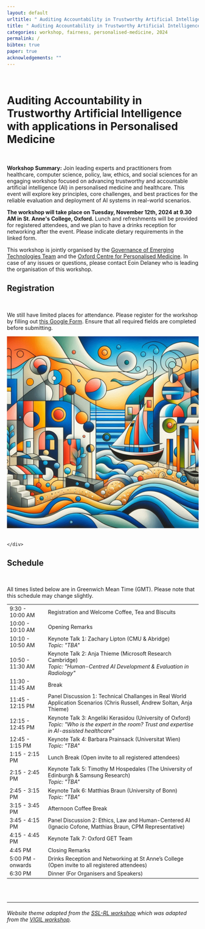 ```yaml
---
layout: default
urltitle: " Auditing Accountability in Trustworthy Artificial Intelligence with applications in Personalised Medicine"
title: " Auditing Accountability in Trustworthy Artificial Intelligence with applications in Personalised Medicine"
categories: workshop, fairness, personalised-medicine, 2024
permalink: /
bibtex: true
paper: true
acknowledgements: ""
---
```


<br/>
<div class="row reverse">
  <div class="col-xs-12 col-md-7">
    <h1> Auditing Accountability in Trustworthy Artificial Intelligence with applications in Personalised Medicine</h1>
    <br>
<p>
<b>Workshop Summary:</b> Join leading experts and practitioners from healthcare, computer science, policy, law, ethics, and social sciences for an engaging workshop focused on advancing trustworthy and accountable artificial intelligence (AI) in personalised medicine and healthcare. This event will explore key principles, core challenges, and best practices for the reliable evaluation and deployment of AI systems in real-world scenarios.
 
</p>
    <p>
    <b>The workshop will take place on Tuesday, November 12th, 2024 at 9.30 AM in St. Anne's College, Oxford.</b> Lunch and refreshments will be provided for registered attendees, and we plan to have a drinks reception for networking after the event. Please indicate dietary requirements in the linked form.
    </p>
    <p>
      This workshop is jointly organised by the <a href="https://www.oii.ox.ac.uk/research/projects/governance-of-emerging-technologies/" target="_blank">Governance of Emerging Technologies Team</a>  and the <a href="https://cpm.ox.ac.uk/meet-the-team/" target="_blank">Oxford Centre for Personalised Medicine</a>. In case of any issues or questions, please contact Eoin Delaney who is leading the organisation of this workshop. 
    </p>

<div class="row" id="registration">
  <div class="col-xs-12">
    <h2>Registration</h2>
    <br/>
    <p>We still have limited places for attendance. Please register for the workshop by filling out <a href="https://docs.google.com/forms/d/e/1FAIpQLSd2ILweHExZoaFnF_EBPqZHyYXmsxnxAveIKjQ03aW_VSaPfA/viewform" target="_blank">this Google Form</a>. Ensure that all required fields are completed before submitting.</p>
  </div>
</div>

  </div>
  <div class="col-md-1 hidden-xs">
  </div>
  <div class="col-xs-12 col-md-4">
    <img class="cover" src="/static/img/cover.jpg">
  </div>
</div>

<br/>

<div class="row">
    <div class="col-xs-8">
        
    </div>

</div>

<div class="row" id="schedule">
  <div class="col-xs-12">
    <h2>Schedule</h2>
    <br/>
    <p> All times listed below are in Greenwich Mean Time (GMT). Please note that this schedule may change slightly.  </p>
  </div>
</div>

<div class="row">
  <div class="col-xs-12">
    <table class="table table-striped">
      <tbody>
        <tr>
          <td>9:30 - 10:00 AM</td>
          <td>
            Registration and Welcome Coffee, Tea and Biscuits
          </td>
        </tr>
        <tr>
          <td>10:00 - 10:10 AM</td>
          <td>
            Opening Remarks
          </td>
        </tr>
        <tr>
          <td>10:10 - 10:50 AM</td>
          <td>
            Keynote Talk 1: Zachary Lipton (CMU & Abridge)<br/>
            <i>Topic: "TBA"</i>
          </td>
        </tr>
        <tr>
          <td>10:50 - 11:30 AM</td>
          <td>
            Keynote Talk 2: Anja Thieme (Microsoft Research Cambridge)<br/>
            <i>Topic: "Human-Centred AI Development & Evaluation in Radiology"</i>
          </td>
        </tr>
        <tr>
          <td>11:30 - 11:45 AM</td>
          <td>
            Break
          </td>
        </tr>
        <tr>
          <td>11:45 - 12:15 PM</td>
          <td>
            Panel Discussion 1: Technical Challanges in Real World Application Scenarios (Chris Russell, Andrew Soltan, Anja Thieme)
          </td>
        </tr>
        <tr>
          <td>12:15 - 12:45 PM</td>
          <td>
            Keynote Talk 3: Angeliki Kerasidou (University of Oxford)<br/>
            <i>Topic: "Who is the expert in the room? Trust and expertise in AI-assisted healthcare"</i>
          </td>
        </tr>
        <tr>
          <td>12:45 - 1:15 PM</td>
          <td>
            Keynote Talk 4: Barbara Prainsack (Universitat Wien)<br/>
            <i>Topic: "TBA"</i>
          </td>
        </tr>
        <tr>
          <td>1:15 - 2:15 PM</td>
          <td>
            Lunch Break (Open invite to all registered attendees)
          </td>
        </tr>
        <tr>
          <td>2:15 - 2:45 PM</td>
          <td>
            Keynote Talk 5: Timothy M Hospedales (The University of Edinburgh & Samsung Research)<br/>
            <i>Topic: "TBA"</i>
          </td>
        </tr>
        <tr>
          <td>2:45 - 3:15 PM</td>
          <td>
            Keynote Talk 6: Matthias Braun (University of Bonn)<br/>
            <i>Topic: "TBA"</i>
          </td>
        </tr>
        <tr>
          <td>3:15 - 3:45 PM</td>
          <td>
            Afternoon Coffee Break
          </td>
        </tr>
        <tr>
          <td>3:45 - 4:15 PM</td>
          <td>
            Panel Discussion 2: Ethics, Law and Human-Centered AI (Ignacio Cofone, Matthias Braun, CPM Representative)
          </td>
        </tr>
        <tr>
          <td>4:15 - 4:45 PM</td>
          <td>
            Keynote Talk 7: Oxford GET Team
          </td>
        </tr>
        <tr>
          <td>4:45 PM</td>
          <td>
            Closing Remarks
          </td>
        </tr>
        <tr>
          <td>5:00 PM - onwards</td>
          <td>
            Drinks Reception and Networking at St Anne’s College (Open invite to all registered attendees)
          </td>
        </tr>
        <tr>
          <td>6:30 PM</td>
          <td>
            Dinner (For Organisers and Speakers)
          </td>
        </tr>
      </tbody>
    </table>
  </div>
</div>



<br/>
<br/>
<hr />

<div class="text-center p-3" style="background-color: rgba(0, 0, 0, 0)">
    <h6>
        Website theme adapted from the <a href="https://github.com/sslrlworkshop/sslrlworkshop.github.io">SSL-RL workshop</a>
        which was adapted from the <a href="https://github.com/vigilworkshop/vigilworkshop.github.io">VIGIL workshop</a>.
    </h6>
    <br>
</div>
